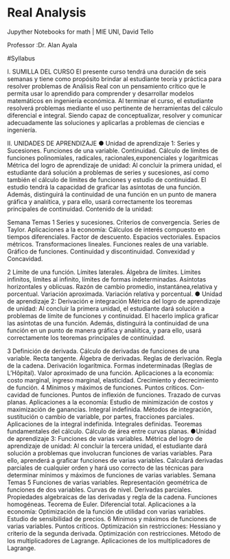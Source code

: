 # Real Analysis
Jupyther Notebooks for math | MIE UNI, David Tello

Professor :Dr. Alan Ayala


#Syllabus


I. SUMILLA DEL CURSO
El presente curso tendrá una duración de seis semanas y tiene como propósito brindar al
estudiante teoría y práctica para resolver problemas de Análisis Real con un pensamiento crítico
que le permita usar lo aprendido para comprender y desarrollar modelos matemáticos en
ingeniería económica. Al terminar el curso, el estudiante resolverá problemas mediante el uso
pertinente de herramientas del cálculo diferencial e integral. Siendo capaz de conceptualizar,
resolver y comunicar adecuadamente las soluciones y aplicarlas a problemas de ciencias e
ingeniería.

II. UNIDADES DE APRENDIZAJE
● Unidad de aprendizaje 1:
Series y Sucesiones. Funciones de una variable. Continuidad. Cálculo de límites de
funciones polinomiales, radicales, racionales,exponenciales y logarítmicas
Métrica del logro de aprendizaje de unidad:
Al concluir la primera unidad, el estudiante dará solución a problemas de series y
sucesiones, así como también el cálculo de límites de funciones y estudio de continuidad.
El estudio tendrá la capacidad de graficar las asíntotas de una función. Además, distinguirá
la continuidad de una función en un punto de manera gráfica y analıitica, y para ello, usará
correctamente los teoremas principales de continuidad.
Contenido de la unidad:

Semana Temas
1
Series y sucesiones. Criterios de convergencia. Series de Taylor.
Aplicaciones a la economía: Cálculos de interés compuesto en tiempos
diferenciales. Factor de descuento.
Espacios vectoriales. Espacios métricos. Transformaciones lineales.
Funciones reales de una variable. Gráfico de funciones. Continuidad y
discontinuidad. Convexidad y Concavidad.

2
Límite de una función. Límites laterales. Álgebra de límites. Límites
infinitos, límites al infinito, límites de formas indeterminadas. Asíntotas
horizontales y oblicuas. Razón de cambio promedio,
instantánea,relativa y porcentual. Variación aproximada. Variación
relativa y porcentual.
● Unidad de aprendizaje 2:
Derivación e integración
Métrica del logro de aprendizaje de unidad:
Al concluir la primera unidad, el estudiante dará solución a problemas de límite de
funciones y continuidad. El hacerlo implica graficar las asíntotas de una función. Además,
distinguirá la continuidad de una función en un punto de manera gráfica y analıitica, y para
ello, usará correctamente los teoremas principales de continuidad.

3
Definición de derivada. Cálculo de derivadas de funciones de una
variable. Recta tangente. Álgebra de derivadas. Reglas de derivación.
Regla de la cadena. Derivación logarítmica. Formas indeterminadas
(Reglas de L’Hôpital).
Valor aproximado de una función. Aplicaciones a la economía: costo
marginal, ingreso marginal, elasticidad.
Crecimiento y decrecimiento de función.
4
Mínimos y máximos de funciones. Puntos críticos. Con-
cavidad de funciones. Puntos de inflexión de funciones.
Trazado de curvas planas.
Aplicaciones a la economía: Estudio de minimización de costos y
maximización de ganancias.
Integral indefinida. Métodos de integración, sustitución o cambio de
variable, por partes, fracciones parciales. Aplicaciones de la integral
indefinida. Integrales definidas. Teoremas fundamentales del cálculo.
Cálculo de área entre curvas planas.
●Unidad de aprendizaje 3:
Funciones de varias variables.
Métrica del logro de aprendizaje de unidad:
Al concluir la tercera unidad, el estudiante dará solución a problemas que involucran
funciones de varias variables. Para ello, aprenderá a graficar funciones de varias variables.
Calculará derivadas parciales de cualquier orden y hará uso correcto de las técnicas para
determinar mínimos y máximos de funciones de varias variables.
Semana Temas
5
Funciones de varias variables. Representación geométrica de
funciones de dos variables. Curvas de nivel. Derivadas parciales.
Propiedades algebraicas de las derivadas y regla de la cadena.
Funciones homogéneas. Teorema de Euler. Diferencial total.
Aplicaciones a la economía: Optimización de la función de utilidad con
varias variables. Estudio de sensibilidad de precios.
6 Mínimos y máximos de funciones de varias variables. Puntos críticos.
Optimización sin restricciones: Hessiano y criterio de la segunda
derivada. Optimización con restricciones. Método de los multiplicadores
de Lagrange. Aplicaciones de los multiplicadores de Lagrange.

